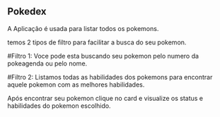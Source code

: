## Pokedex

A Aplicação é usada para listar todos os pokemons.

temos 2 tipos de filtro para facilitar a busca do seu pokemon.

#Filtro 1:
Voce pode esta buscando seu pokemon pelo numero da pokeagenda ou pelo nome.

#Filtro 2:
Listamos todas as habilidades dos pokemons para encontrar aquele pokemon com as melhores habilidades.

Após encontrar seu pokemon clique no card e visualize os status e habilidades do pokemon escolhido.
